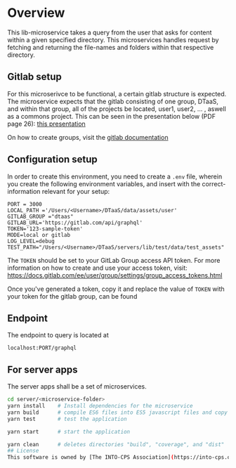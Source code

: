 # Overview

This lib-microservice takes a query from the user that asks for content within a given specified directory. This microservices handles request by fetching and returning the file-names and folders within that respective directory.

## Gitlab setup

For this microserivce to be functional, a certain gitlab structure is expected. The microservice expects that the gitlab consisting of one group, DTaaS, and within that group, all of the projects be located, user1, user2, ... , aswell as a commons project. This can be seen in the presentation below (PDF page 26):
[this presentation](/docs/DTaaS-overview.pdf)

On how to create groups, visit the [gitlab documentation](https://docs.gitlab.com/ee/user/group/)

## Configuration setup

In order to create this environment, you need to create a `.env` file, wherein you create the following environment variables,
and insert with the correct-information relevant for your setup:

```
PORT = 3000
LOCAL_PATH ='/Users/<Username>/DTaaS/data/assets/user'
GITLAB_GROUP ="dtaas"
GITLAB_URL='https://gitlab.com/api/graphql'
TOKEN='123-sample-token'
MODE=local or gitlab
LOG_LEVEL=debug
TEST_PATH="/Users/<Username>/DTaaS/servers/lib/test/data/test_assets"
```

The `TOKEN` should be set to your GitLab Group access API token. For more information on how to create and use your access token, visit:
https://docs.gitlab.com/ee/user/group/settings/group_access_tokens.html

Once you've generated a token, copy it and replace the value of `TOKEN` with your token for the gitlab group, can be found

## Endpoint

The endpoint to query is located at

```
localhost:PORT/graphql
```

## For server apps

The server apps shall be a set of microservices.

```bash
cd server/<microservice-folder>
yarn install    # Install dependencies for the microservice
yarn build      # compile ES6 files into ES5 javascript files and copy all JS files into build/ directory
yarn test       # test the application

yarn start      # start the application

yarn clean      # deletes directories "build", "coverage", and "dist"
## License
This software is owned by [The INTO-CPS Association](https://into-cps.org/) and is licensed under the terms of the INTO-CPS Association.
```
